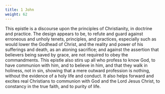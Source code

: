 ```yaml
---
title: 1 John
weight: 62
---
```


This epistle is a discourse upon the principles of Christianity, in doctrine and practice. The design appears to be, to refute and guard against erroneous and unholy tenets, principles, and practices, especially such as would lower the Godhead of Christ, and the reality and power of his sufferings and death, as an atoning sacrifice; and against the assertion that believers being saved by grace, are not required to obey the commandments. This epistle also stirs up all who profess to know God, to have communion with him, and to believe in him, and that they walk in holiness, not in sin, showing that a mere outward profession is nothing, without the evidence of a holy life and conduct. It also helps forward and excites real Christians to communion with God and the Lord Jesus Christ, to constancy in the true faith, and to purity of life.
